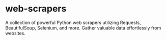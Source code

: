 # web-scrapers
A collection of powerful Python web scrapers utilizing Requests, BeautifulSoup, Selenium, and more. Gather valuable data effortlessly from websites.
